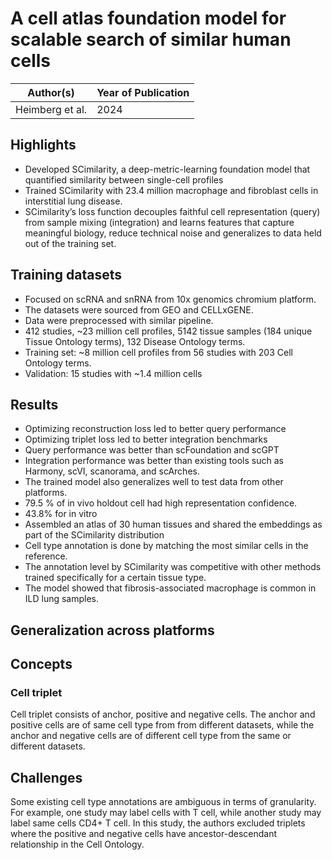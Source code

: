 # A cell atlas foundation model for scalable search of similar human cells

| Author(s)         | Year of Publication |
|-------------------|---------------------|
| Heimberg et al.   | 2024                |

## Highlights

- Developed SCimilarity, a deep-metric-learning foundation model that
quantified similarity between single-cell profiles
- Trained SCimilarity with 23.4 million macrophage and fibroblast cells in interstitial lung disease.
- SCimilarity’s loss function decouples faithful cell representation 
(query) from sample mixing (integration) and learns features that 
capture meaningful biology, reduce technical noise and generalizes to 
data held out of the training set.


## Training datasets

- Focused on scRNA and snRNA from 10x genomics chromium platform.
- The datasets were sourced from GEO and CELLxGENE.
- Data were preprocessed with similar pipeline.
- 412 studies, ~23 million cell profiles, 5142 tissue samples (184 unique Tissue
Ontology terms), 132 Disease Ontology terms.
- Training set: ~8 million cell profiles from 56 studies with 203 Cell Ontology 
 terms. 
 - Validation: 15 studies with ~1.4 million cells

## Results

- Optimizing reconstruction loss led to better query performance
- Optimizing triplet loss led to better integration benchmarks
- Query performance was better than scFoundation and scGPT
- Integration performance was better than existing tools such as
  Harmony, scVI, scanorama, and scArches.
- The trained model also generalizes well to test data from 
  other platforms.
- 79.5 % of in vivo holdout cell had high representation confidence.
- 43.8% for in vitro
- Assembled an atlas of 30 human tissues and shared the embeddings 
  as part of the SCimilarity distribution
- Cell type annotation is done by matching the most similar cells in the 
  reference.
- The annotation level by SCimilarity was competitive with other 
  methods trained specifically for a certain tissue type.
- The model showed that fibrosis-associated macrophage is common in ILD lung
  samples.




## Generalization across platforms


## Concepts

### Cell triplet
Cell triplet consists of anchor, positive and negative cells. The anchor and 
positive cells are of same cell type from from different datasets, while the
anchor and negative cells are of different cell type from the same or different
datasets.

## Challenges
Some existing cell type annotations are ambiguous in terms of granularity. 
For example, one study may label cells with T cell, while another study
may label same cells CD4+ T cell. In this study, the authors excluded
triplets where the positive and negative cells have ancestor-descendant 
relationship in the Cell Ontology.

